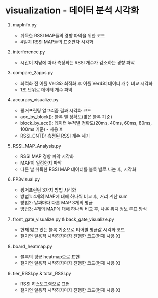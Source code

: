 
# visualization - 데이터 분석 시각화
1. mapInfo.py
    - 취득한 RSSI MAP들의 경향 파악을 위한 코드
    - 4일치 RSSI MAP들의 표준편차 시각화

2. interference.py
    - 시간이 지남에 따라 측정되는 RSSI 개수가 감소하는 경향 파악

3. compare_2apps.py
    - 최적화 전 어플 Ver3와 최적화 후 어플 Ver4의 데이터 개수 비교 시각화
    - 1초 단위로 데이터 개수 파악

4. accuracy_visualize.py
    - 핑거프린팅 알고리즘 결과 시각화 코드
    - acc_by_block(): 블록 별 정확도(밟은 블록 기준)
    - block_by_acc(): 데이터 누적별 정확도(20ms, 40ms, 60ms, 80ms, 100ms 기준) - 사용 X
    - RSSI_CNT(): 측정된 RSSI 개수 세기

5. RSSI_MAP_Analysis.py
    - RSSI MAP 경향 파악 시각화
    - MAP이 일정한지 파악
    - 다른 날 취득한 RSSI MAP 데이터를 블록 별로 나눈 후, 시각화

6. FP3visual.py
    - 핑거프린팅 3가지 방법 시각화
    - 방법1: 4개의 MAP에 대해 하나씩 비교 후, 거리 계산 sum
    - 방법2: 날짜마다 다른 MAP 3개의 평균
    - 방법3: 4개의 MAP에 대해 하나씩 비교 후, 나온 위치 정보 투표 방식

7. front_gate_visualize.py & back_gate_visualize.py
    - 현재 밟고 있는 블록 기준으로 티어별 평균값 시각화 코드
    - 철기연 일용직 시작하자마자 진행한 코드(현재 사용 X)

8. board_heatmap.py
    - 블록의 평균 heatmap으로 표현
    - 철기연 일용직 시작하자마자 진행한 코드(현재 사용 X)

9. tier_RSSI.py & total_RSSI.py
    - RSSI 히스토그램으로 표현
    - 철기연 일용직 시작하자마자 진행한 코드(현재 사용 X)